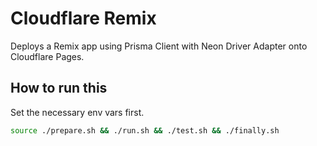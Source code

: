 # Cloudflare Remix

Deploys a Remix app using Prisma Client with Neon Driver Adapter onto Cloudflare Pages.

## How to run this

Set the necessary env vars first.

```sh
source ./prepare.sh && ./run.sh && ./test.sh && ./finally.sh
```
